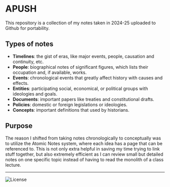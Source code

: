 # APUSH
This repository is a collection of my notes taken in 2024-25 uploaded to Github for portability.

## Types of notes
- **Timelines**: the gist of eras, like major events, people, causation and continuity, etc.
- **People**: biographical notes of significant figures, which lists their occupation and, if available, works.
- **Events**: chronological events that greatly affect history with causes and effects.
- **Entities**: participating social, economical, or political groups with ideologies and goals.
- **Documents**: important papers like treaties and constitutional drafts.
- **Policies**: domestic or foreign legislations or ideologies.
- **Concepts**: important definitions that used by historians.

## Purpose
The reason I shifted from taking notes chronologically to conceptually was to utilize the Atomic Notes system, where each idea has a page that can be referenced to. This is not only extra helpful in saving my time trying to link stuff together, but also extremely efficient as I can review small but detailed notes on one specific topic instead of having to read the monolith of a class lecture.

---
![License](https://mirrors.creativecommons.org/presskit/buttons/88x31/svg/by.svg)
